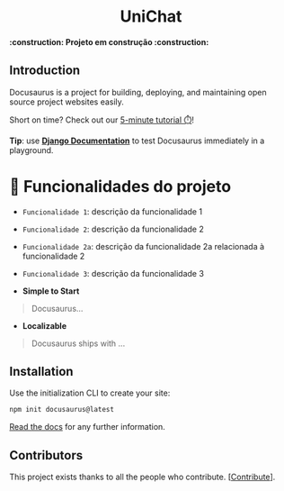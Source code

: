 <div align="center">
  <h1 align="center">
    UniChat
    <br />
  </h1>
</div>

<h4 align="left"> 
	:construction:  Projeto em construção  :construction:
</h4>


## Introduction

Docusaurus is a project for building, deploying, and maintaining open source project websites easily.

Short on time? Check out our [5-minute tutorial ⏱️](https://)!

**Tip**: use **[Django Documentation](https://)** to test Docusaurus immediately in a playground.


# :hammer: Funcionalidades do projeto
- `Funcionalidade 1`: descrição da funcionalidade 1
- `Funcionalidade 2`: descrição da funcionalidade 2
- `Funcionalidade 2a`: descrição da funcionalidade 2a relacionada à funcionalidade 2
- `Funcionalidade 3`: descrição da funcionalidade 3


- **Simple to Start**

> Docusaurus...

- **Localizable**

> Docusaurus ships with ...

## Installation

Use the initialization CLI to create your site:

```bash
npm init docusaurus@latest
```

[Read the docs](https://) for any further information.

## Contributors

This project exists thanks to all the people who contribute. [[Contribute](CONTRIBUTING.md)]. <a href="https"></a>